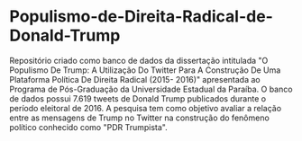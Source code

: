 # Populismo-de-Direita-Radical-de-Donald-Trump
Repositório criado como banco de dados da dissertação intitulada "O Populismo De Trump: A Utilização Do Twitter Para A Construção De Uma Plataforma Política De Direita Radical  (2015- 2016)" apresentada ao Programa de Pós-Graduação da Universidade Estadual da Paraíba. O banco de dados possui 7.619 tweets de Donald Trump publicados durante o período eleitoral de 2016. A pesquisa tem como objetivo avaliar a relação entre as mensagens de Trump no Twitter na construção do fenômeno político conhecido como "PDR Trumpista". 
